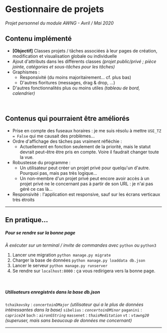 # Gestionnaire de projets

*Projet personnel du module AWNG - Avril / Mai 2020*

## Contenu implémenté
- __[Objectif]__ Classes projets / tâches associées à leur pages de création, modification et visualisation globale ou individuelle
- Ajout d'attributs dans les différents classes *(projet public/privé ; pièce jointe, catégories et sous-tâches pour les tâches)*
- Graphismes :
   - Responsivité (du moins majoritairement... cf. plus bas)
   - D'autres fioritures (messages, drag & drop, ...)
- D'autres fonctionnalités plus ou moins utiles *(tableau de  bord, calendrier)*

<br>

## Contenus qui pourraient être améliorés
- Prise en compte des fuseaux horaires : je me suis résolu à mettre `USE_TZ = False` qui me causait des problèmes...
- Ordre d'affichage des tâches pas vraiment réfléchie :
   - Actuellement en fonction seulement de la priorité, mais le statut devrait peut-être être pris en compte. Voire il faudrait changer toute la vue.
- Robustesse du programme :
   - Un utilisateur peut créer un projet privé pour quelqu'un d'autre. Pourquoi pas, mais pas très logique...
   - Un non-membre d'un projet privé peut encore avoir accès à un projet privé ne le concernant pas à partir de son URL : je n'ai pas géré ce cas là...
- Responsivité : l'application est responsive, sauf sur les écrans verticaux très étroits

***
## En pratique...
##### *Pour se rendre sur la bonne page*
*À exécuter sur un terminal / invite de commandes avec* `python` *ou* `python3`
1. Lancer une migration `python manage.py migrate`  
2. Charger la base de données `python manage.py loaddata db.json`  
3. Lancer le serveur `python manage.py runserver`
4. Se rendre sur `localhost:8000` : ça vous redirigera vers la bonne page.  



<br>

##### *Utilisateurs enregistrés dans la base db.json*
`tchaikovsky` : *`concertoinDMajor`* *(utilisateur qui a le plus de données intéressantes dans la base)*
`sibelius` : *`concertoinDMinor`*
`paganini` : *`caprice24`*
`bach` : *`aironGString`*
`massenet` : *`thaisMeditation`*
`vt` : *`vtawng20`* *(superuser, mais sans beaucoup de données me concernant)*

***
